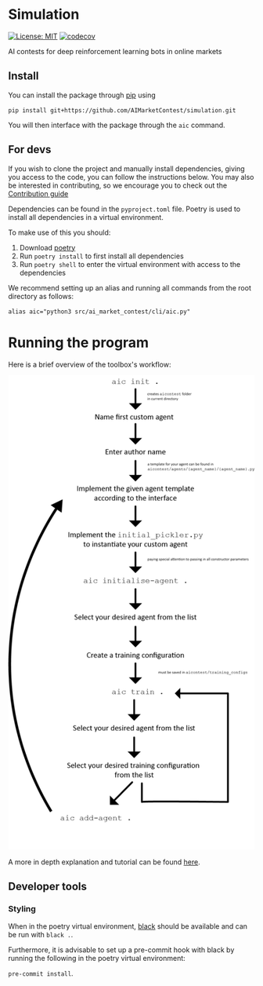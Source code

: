 

# Simulation
[![License: MIT](https://img.shields.io/badge/License-MIT-yellow.svg)](https://opensource.org/licenses/MIT)
[![codecov](https://codecov.io/gh/AIMarketContest/simulation/branch/main/graph/badge.svg?token=T232TJMI22)](https://codecov.io/gh/AIMarketContest/simulation)

AI contests for deep reinforcement learning bots in online markets

## Install
You can install the package through [pip](https://pip.pypa.io/en/stable/) using 
```
pip install git+https://github.com/AIMarketContest/simulation.git
```

You will then interface with the package through the `aic` command.
## For devs
If you wish to clone the project and manually install dependencies, giving you access to the code, you can follow the instructions below. You may also be interested in contributing, so we encourage you to check out the [Contribution guide](docs/contributing.md)

Dependencies can be found in the `pyproject.toml` file.
Poetry is used to install all dependencies in a virtual environment.

To make use of this you should:
1. Download [poetry](https://python-poetry.org/)
2. Run `poetry install` to first install all dependencies
3. Run `poetry shell` to enter the virtual environment with access to the
   dependencies

We recommend setting up an alias and running all commands from the root directory as follows:
```
alias aic="python3 src/ai_market_contest/cli/aic.py"
```

# Running the program

Here is a brief overview of the toolbox's workflow:

<img src="docs/tutorial/aic_workflow.png" alt="Workflow">

A more in depth explanation and tutorial can be found [here](docs/tutorial/getting_started_tutorial.md).

## Developer tools

### Styling
When in the poetry virtual environment, [black](https://black.readthedocs.io/en/stable/) should be available and can be run with `black .`.

Furthermore, it is advisable to set up a pre-commit hook with black by running the following in the poetry virtual environment:

`pre-commit install`.

